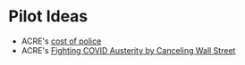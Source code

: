 # Pilot Ideas

- ACRE's [cost of police](https://costofpolice.org)
- ACRE's [Fighting COVID Austerity by Canceling Wall Street](https://acrecampaigns.org/research_post/cancelwallstreet/)